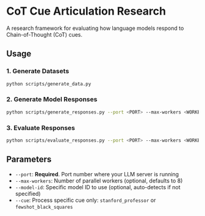 # CoT Cue Articulation Research

A research framework for evaluating how language models respond to Chain-of-Thought (CoT) cues.

## Usage

### 1. Generate Datasets
```bash
python scripts/generate_data.py
```

### 2. Generate Model Responses
```bash
python scripts/generate_responses.py --port <PORT> --max-workers <WORKERS>
```

### 3. Evaluate Responses
```bash
python scripts/evaluate_responses.py --port <PORT> --max-workers <WORKERS>
```

## Parameters

- `--port`: **Required**. Port number where your LLM server is running
- `--max-workers`: Number of parallel workers (optional, defaults to 8)
- `--model-id`: Specific model ID to use (optional, auto-detects if not specified)
- `--cue`: Process specific cue only: `stanford_professor` or `fewshot_black_squares`
